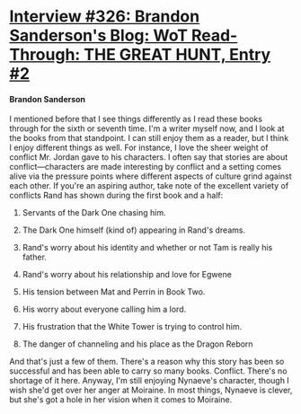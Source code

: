 # [Interview #326: Brandon Sanderson's Blog: WoT Read-Through: THE GREAT HUNT, Entry #2](https://www.theoryland.com/intvmain.php?i=326#2)

#### Brandon Sanderson

I mentioned before that I see things differently as I read these books through for the sixth or seventh time. I'm a writer myself now, and I look at the books from that standpoint. I can still enjoy them as a reader, but I think I enjoy different things as well. For instance, I love the sheer weight of conflict Mr. Jordan gave to his characters. I often say that stories are about conflict—characters are made interesting by conflict and a setting comes alive via the pressure points where different aspects of culture grind against each other. If you're an aspiring author, take note of the excellent variety of conflicts Rand has shown during the first book and a half:

1) Servants of the Dark One chasing him.
  
2) The Dark One himself (kind of) appearing in Rand's dreams.
  
3) Rand's worry about his identity and whether or not Tam is really his father.
  
4) Rand's worry about his relationship and love for Egwene
  
5) His tension between Mat and Perrin in Book Two.
  
6) His worry about everyone calling him a lord.
  
7) His frustration that the White Tower is trying to control him.
  
8) The danger of channeling and his place as the Dragon Reborn

And that's just a few of them. There's a reason why this story has been so successful and has been able to carry so many books. Conflict. There's no shortage of it here. Anyway, I'm still enjoying Nynaeve's character, though I wish she'd get over her anger at Moiraine. In most things, Nynaeve is clever, but she's got a hole in her vision when it comes to Moiraine.

